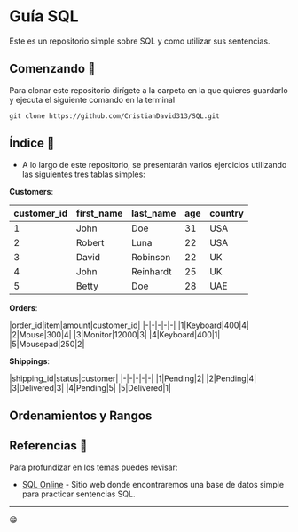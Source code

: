 # Guía SQL

Este es un repositorio simple sobre SQL y como utilizar sus sentencias.

## Comenzando 🚀

Para clonar este repositorio dirígete a la carpeta en la que quieres guardarlo y ejecuta el siguiente comando en la terminal

```
git clone https://github.com/CristianDavid313/SQL.git
```

## Índice 📢

* A lo largo de este repositorio, se presentarán varios ejercicios utilizando las siguientes tres tablas simples:

**Customers**:

|customer_id|first_name|last_name|age|country|
|-|-|-|-|-|
|1|John|Doe|31|USA|
|2|Robert|Luna|22|USA|
|3|David|Robinson|22|UK|
|4|John|Reinhardt|25|UK|
|5|Betty|Doe|28|UAE|

**Orders**:

|order_id|item|amount|customer_id|
|-|-|-|-|-|
|1|Keyboard|400|4|
|2|Mouse|300|4|
|3|Monitor|12000|3|
|4|Keyboard|400|1|
|5|Mousepad|250|2|

**Shippings**:

|shipping_id|status|customer|
|-|-|-|-|-|
|1|Pending|2|
|2|Pending|4|
|3|Delivered|3|
|4|Pending|5|
|5|Delivered|1|

## Ordenamientos y Rangos



## Referencias 🔧

Para profundizar en los temas puedes revisar:

* [SQL Online](https://www.programiz.com/sql/online-compiler/) - Sitio web donde encontraremos una base de datos simple para practicar sentencias SQL.

---
😁